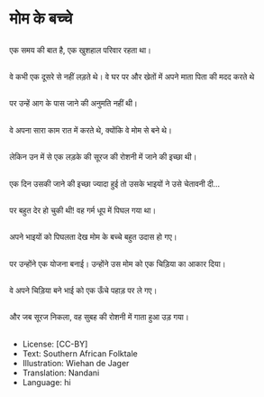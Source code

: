 # मोम के बच्चे

##
एक समय की बात है, एक खुशहाल परिवार रहता था।

##
वे कभी एक दूसरे से नहीं लड़ते थे। वे घर पर और खेतों में अपने माता पिता की मदद करते थे

##
पर उन्हें आग के पास जाने की अनुमति नहीं थी।

##
वे अपना सारा काम रात में करते थे, क्योंकि वे मोम से बने थे।

##
लेकिन उन में से एक लड़के की सूरज की रोशनी में जाने की इच्छा थी।

##
एक दिन उसकी जाने की इच्छा ज्यादा हुई तो उसके भाइयों ने उसे चेतावनी दी...

##
पर बहुत देर हो चुकी थी! वह गर्म धूप में पिघल गया था।

##
अपने भाइयों को पिघलता देख मोम के बच्चे बहुत उदास हो गए।

##
पर उन्होंने एक योजना बनाई। उन्होंने उस मोम को एक चिड़िया का आकार दिया।

##
वे अपने चिड़िया बने भाई को एक ऊँचे पहाड़ पर ले गए।

##
और जब सूरज निकला, वह सुबह की रोशनी में गाता हुआ उड़ गया।

##
* License: [CC-BY]
* Text: Southern African Folktale
* Illustration: Wiehan de Jager
* Translation: Nandani
* Language: hi
